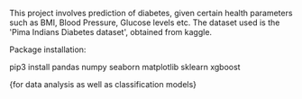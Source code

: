 This project involves prediction of diabetes, given certain health parameters such as BMI, Blood Pressure, Glucose levels etc.
The dataset used is the 'Pima Indians Diabetes dataset', obtained from kaggle.


Package installation:

pip3 install pandas numpy seaborn matplotlib sklearn xgboost

{for data analysis as well as classification models}
